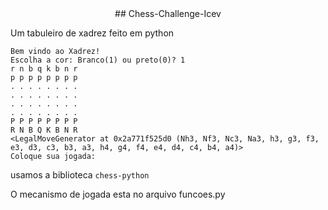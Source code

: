  <div align="center">
   ## Chess-Challenge-Icev
 </div>


 Um tabuleiro de xadrez feito em python 
```
Bem vindo ao Xadrez!
Escolha a cor: Branco(1) ou preto(0)? 1
r n b q k b n r
p p p p p p p p
. . . . . . . .
. . . . . . . .
. . . . . . . .
. . . . . . . .
P P P P P P P P
R N B Q K B N R
<LegalMoveGenerator at 0x2a771f525d0 (Nh3, Nf3, Nc3, Na3, h3, g3, f3, e3, d3, c3, b3, a3, h4, g4, f4, e4, d4, c4, b4, a4)>
Coloque sua jogada:
```

usamos a biblioteca ```chess-python ```

O mecanismo de jogada esta no arquivo funcoes.py


